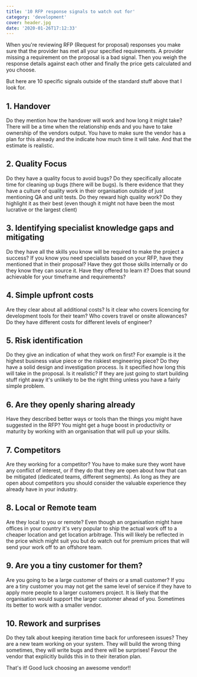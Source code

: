 ```yaml
---
title: '10 RFP response signals to watch out for'
category: 'development'
cover: header.jpg
date: '2020-01-26T17:12:33'
---
```


When you're reviewing RFP (Request for proposal) responses you make sure that the provider has met all your specified requirements. A provider missing a requirement on the proposal is a bad signal. Then you weigh the response details against each other and finally the price gets calculated and you choose.

But here are 10 specific signals outside of the standard stuff above that I look for.

<!-- end excerpt -->

## 1. Handover

Do they mention how the handover will work and how long it might take? There will be a time when the relationship ends and you have to take ownership of the vendors output. You have to make sure the vendor has a plan for this already and the indicate how much time it will take. And that the estimate is realistic.

## 2. Quality Focus

Do they have a quality focus to avoid bugs? Do they specifically allocate time for cleaning up bugs (there will be bugs). Is there evidence that they have a culture of quality work in their organisation outside of just mentioning QA and unit tests. Do they reward high quality work? Do they highlight it as their best (even though it might not have been the most lucrative or the largest client)

## 3. Identifying specialist knowledge gaps and mitigating

Do they have all the skills you know will be required to make the project a success? If you know you need specialists based on your RFP, have they mentioned that in their proposal? Have they got those skills internally or do they know they can source it. Have they offered to learn it? Does that sound achievable for your timeframe and requirements?

## 4. Simple upfront costs

Are they clear about all additional costs? Is it clear who covers licencing for development tools for their team? Who covers travel or onsite allowances? Do they have different costs for different levels of engineer?

## 5. Risk identification

Do they give an indication of what they work on first? For example is it the highest business value piece or the riskiest engineering piece? Do they have a solid design and investigation process. Is it specified how long this will take in the proposal. Is it realistic? If they are just going to start building stuff right away it's unlikely to be the right thing unless you have a fairly simple problem.

## 6. Are they openly sharing already

Have they described better ways or tools than the things you might have suggested in the RFP? You might get a huge boost in productivity or maturity by working with an organisation that will pull up your skills.

## 7. Competitors

Are they working for a competitor? You have to make sure they wont have any conflict of interest, or if they do that they are open about how that can be mitigated (dedicated teams, different segments). As long as they are open about competitors you should consider the valuable experience they already have in your industry.

## 8. Local or Remote team

Are they local to you or remote? Even though an organisation might have offices in your country it's very popular to ship the actual work off to a cheaper location and get location arbitrage. This will likely be reflected in the price which might suit you but do watch out for premium prices that will send your work off to an offshore team.

## 9. Are you a tiny customer for them?

Are you going to be a large customer of theirs or a small customer? If you are a tiny customer you may not get the same level of service if they have to apply more people to a larger customers project. It is likely that the organisation would support the larger customer ahead of you. Sometimes its better to work with a smaller vendor.

## 10. Rework and surprises

Do they talk about keeping iteration time back for unforeseen issues? They are a new team working on your system. They will build the wrong thing sometimes, they will write bugs and there will be surprises! Favour the vendor that explicitly builds this in to their iteration plan.

That's it! Good luck choosing an awesome vendor!!
